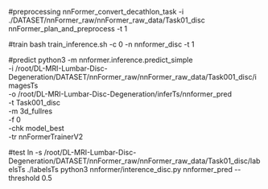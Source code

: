 #preprocessing
nnFormer_convert_decathlon_task -i ./DATASET/nnFormer_raw/nnFormer_raw_data/Task01_disc
nnFormer_plan_and_preprocess -t 1

#train
bash train_inference.sh -c 0 -n nnformer_disc -t 1 

#predict
python3 -m nnformer.inference.predict_simple \
  -i /root/DL-MRI-Lumbar-Disc-Degeneration/DATASET/nnFormer_raw/nnFormer_raw_data/Task001_disc/imagesTs \
  -o /root/DL-MRI-Lumbar-Disc-Degeneration/inferTs/nnformer_pred \
  -t Task001_disc \
  -m 3d_fullres \
  -f 0 \
  -chk model_best \
  -tr nnFormerTrainerV2

#test
ln -s /root/DL-MRI-Lumbar-Disc-Degeneration/DATASET/nnFormer_raw/nnFormer_raw_data/Task01_disc/labelsTs ./labelsTs
python3 nnformer/interence_disc.py nnformer_pred --threshold 0.5